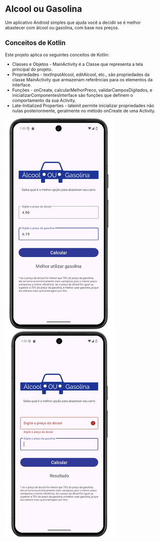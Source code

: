 # Alcool ou Gasolina

Um aplicativo Android simples que ajuda você a decidir se é melhor abastecer com álcool ou gasolina, com base nos preços.

## Conceitos de Kotlin

Este projeto aplica os seguintes conceitos de Kotlin:

* Classes e Objetos - MainActivity é a Classe que representa a tela principal do projeto.
* Propriedades - textInputAlcool, editAlcool, etc., são propriedades da classe MainActivity que armazenam referências para os elementos da interface.
* Funções - onCreate, calcularMelhorPreco, validarCamposDigitados, e inicializarComponentesInterface são funções que definem o comportamento da sua Activity.
* Late-Initialized Properties - lateinit permite inicializar propriedades não nulas posteriormente, geralmente no método onCreate de uma Activity.


![Tela do app](app/src/main/res/drawable/telaAlcoolGasolina.png)
![Tela do app](app/src/main/res/drawable/telaAlcoolGasolina2.png)
